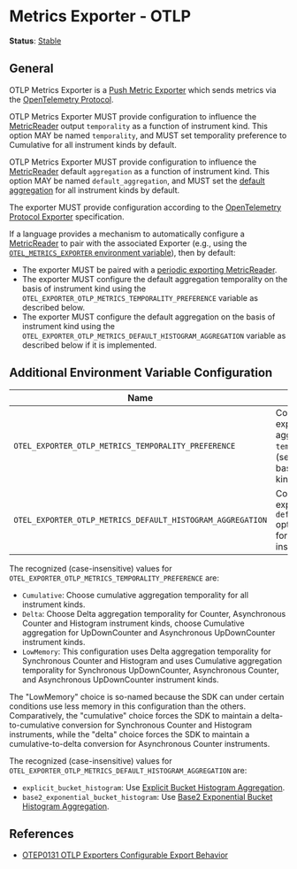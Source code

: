 <!--- Hugo front matter used to generate the website version of this page:
linkTitle: OTLP
--->

# Metrics Exporter - OTLP

**Status**: [Stable](../../document-status.md)

## General

OTLP Metrics Exporter is a [Push Metric
Exporter](../sdk.md#push-metric-exporter) which sends metrics via the
[OpenTelemetry Protocol](../../protocol/README.md).

OTLP Metrics Exporter MUST provide configuration to influence
the [MetricReader](../sdk.md#metricreader) output `temporality` as a function of
instrument kind. This option MAY be named `temporality`, and MUST set
temporality preference to Cumulative for all instrument kinds by default.

OTLP Metrics Exporter MUST provide configuration to influence
the [MetricReader](../sdk.md#metricreader) default `aggregation` as a function
of instrument kind. This option MAY be named `default_aggregation`, and MUST set
the [default aggregation](../sdk.md#default-aggregation) for all instrument kinds by default.

The exporter MUST provide configuration according to the [OpenTelemetry Protocol
Exporter](../../protocol/exporter.md) specification.

If a language provides a mechanism to automatically configure a
[MetricReader](../sdk.md#metricreader) to pair with the associated
Exporter (e.g., using the [`OTEL_METRICS_EXPORTER` environment
variable](../../configuration/sdk-environment-variables.md#exporter-selection)),
then by default:

* The exporter MUST be paired with a [periodic exporting
  MetricReader](../sdk.md#periodic-exporting-metricreader).
* The exporter MUST configure the default aggregation temporality on the
  basis of instrument kind using the
  `OTEL_EXPORTER_OTLP_METRICS_TEMPORALITY_PREFERENCE` variable as described
  below.
* The exporter MUST configure the default aggregation on the basis of instrument kind using
  the `OTEL_EXPORTER_OTLP_METRICS_DEFAULT_HISTOGRAM_AGGREGATION` variable as described below if it is implemented.

## Additional Environment Variable Configuration

| Name                                                       | Description                                                                                            | Default                     | Type     |
|------------------------------------------------------------|--------------------------------------------------------------------------------------------------------|-----------------------------|----------|
| `OTEL_EXPORTER_OTLP_METRICS_TEMPORALITY_PREFERENCE`        | Configure the exporter's aggregation `temporality` option (see above) on the basis of instrument kind. | `cumulative`                | [Enum][] |
| `OTEL_EXPORTER_OTLP_METRICS_DEFAULT_HISTOGRAM_AGGREGATION` | Configure the exporter's `default_aggregation` option (see above) for Histogram instrument kind.       | `explicit_bucket_histogram` | [Enum][] |

The recognized (case-insensitive) values for `OTEL_EXPORTER_OTLP_METRICS_TEMPORALITY_PREFERENCE` are:

* `Cumulative`: Choose cumulative aggregation temporality for all instrument kinds.
* `Delta`: Choose Delta aggregation temporality for Counter, Asynchronous Counter and Histogram instrument kinds, choose
  Cumulative aggregation for UpDownCounter and Asynchronous UpDownCounter instrument kinds.
* `LowMemory`: This configuration uses Delta aggregation temporality for Synchronous Counter and Histogram and uses Cumulative aggregation temporality for Synchronous UpDownCounter, Asynchronous Counter, and Asynchronous UpDownCounter instrument kinds.

The "LowMemory" choice is so-named because the SDK can under certain
conditions use less memory in this configuration than the others.
Comparatively, the "cumulative" choice forces the SDK to maintain a
delta-to-cumulative conversion for Synchronous Counter and Histogram
instruments, while the "delta" choice forces the SDK to maintain a
cumulative-to-delta conversion for Asynchronous Counter instruments.

The recognized (case-insensitive) values for `OTEL_EXPORTER_OTLP_METRICS_DEFAULT_HISTOGRAM_AGGREGATION` are:

* `explicit_bucket_histogram`:
  Use [Explicit Bucket Histogram Aggregation](../sdk.md#explicit-bucket-histogram-aggregation).
* `base2_exponential_bucket_histogram`:
  Use [Base2 Exponential Bucket Histogram Aggregation](../sdk.md#base2-exponential-bucket-histogram-aggregation).

## References

- [OTEP0131 OTLP Exporters Configurable Export Behavior](https://github.com/open-telemetry/oteps/blob/main/text/metrics/0131-otlp-export-behavior.md)

[Enum]: ../configuration/sdk-environment-variables.md#enum
